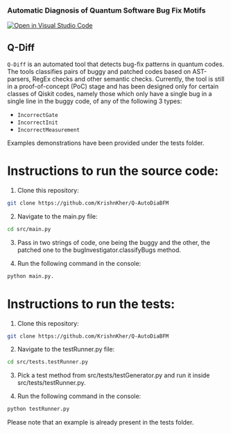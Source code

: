 ### Automatic Diagnosis of Quantum Software Bug Fix Motifs
[![Open in Visual Studio Code](https://open.vscode.dev/badges/open-in-vscode.svg)](https://open.vscode.dev/dj-stripe/dj-stripe)
## Q-Diff
```Q-Diff``` is an automated tool that detects bug-fix patterns in quantum codes. The tools classifies pairs of buggy and patched codes based on AST-parsers, RegEx checks and other semantic checks. Currently, the tool is still in a proof-of-concept (PoC) stage and has been designed only for certain classes of Qiskit codes, namely those which only have a single bug in a single line in the buggy code, of any of the following $3$ types:
- ```IncorrectGate```
- ```IncorrectInit```
- ```IncorrectMeasurement```

Examples demonstrations have been provided under the tests folder.

# Instructions to run the source code:

1. Clone this repository:

```bash
git clone https://github.com/KrishnKher/Q-AutoDiaBFM
```

2. Navigate to the main.py file:

```bash
cd src/main.py
```

3. Pass in two strings of code, one being the buggy and the other, the patched one to the bugInvestigator.classifyBugs method.

4. Run the following command in the console:

```bash
python main.py.
```
  
 # Instructions to run the tests:
 
1. Clone this repository:

```bash
git clone https://github.com/KrishnKher/Q-AutoDiaBFM
```

2. Navigate to the testRunner.py file:

```bash
cd src/tests.testRunner.py
```

3. Pick a test method from src/tests/testGenerator.py and run it inside src/tests/testRunner.py.

4. Run the following command in the console:

```bash
python testRunner.py
```
  
  Please note that an example is already present in the tests folder.
